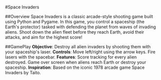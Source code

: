 #Space Invaders

##Overview
Space Invaders is a classic arcade-style shooting game built using Python and Pygame. In this game, you control a spaceship (the Earth's protector) tasked with defending the planet from waves of invading aliens. Shoot down the alien fleet before they reach Earth, avoid their attacks, and aim for the highest score!

##GamePlay
**Objective**: Destroy all alien invaders by shooting them with your spaceship's laser.
**Controls**:
Move left/right using the arrow keys.
Fire lasers with the spacebar.
**Features**:
Score tracking for every alien destroyed.
Game over screen when aliens reach Earth or destroy your spaceship.
**Inspiration**: Based on the iconic 1978 arcade game Space Invaders by Taito.

